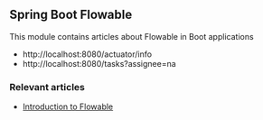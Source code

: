 ## Spring Boot Flowable

This module contains articles about Flowable in Boot applications

- http://localhost:8080/actuator/info
- http://localhost:8080/tasks?assignee=na

### Relevant articles

- [Introduction to Flowable](https://www.baeldung.com/flowable)

